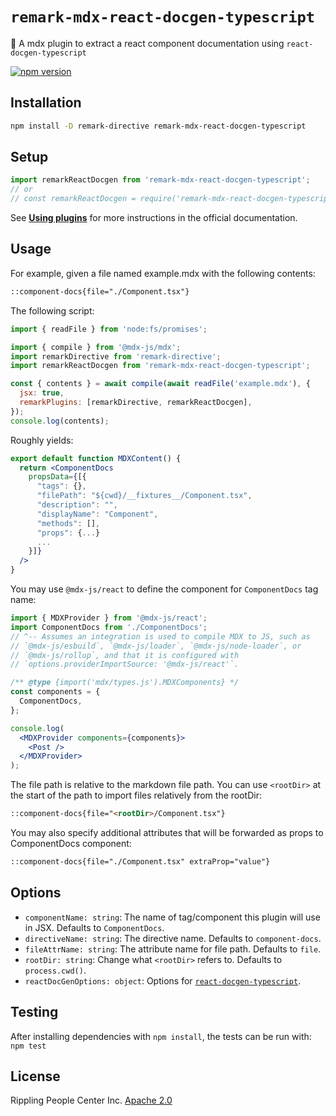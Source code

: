 # `remark-mdx-react-docgen-typescript`

📝 A mdx plugin to extract a react component documentation using `react-docgen-typescript`

[![npm version](https://badge.fury.io/js/remark-mdx-react-docgen-typescript.svg)](https://badge.fury.io/js/remark-mdx-react-docgen-typescript)

## Installation

```sh
npm install -D remark-directive remark-mdx-react-docgen-typescript
```

## Setup

```js
import remarkReactDocgen from 'remark-mdx-react-docgen-typescript';
// or
// const remarkReactDocgen = require('remark-mdx-react-docgen-typescript').default;
```

See [**Using plugins**](https://github.com/remarkjs/remark/blob/master/doc/plugins.md#using-plugins) for more instructions in the official documentation.

## Usage

For example, given a file named example.mdx with the following contents:

```md
::component-docs{file="./Component.tsx"}
```

The following script:

```js
import { readFile } from 'node:fs/promises';

import { compile } from '@mdx-js/mdx';
import remarkDirective from 'remark-directive';
import remarkReactDocgen from 'remark-mdx-react-docgen-typescript';

const { contents } = await compile(await readFile('example.mdx'), {
  jsx: true,
  remarkPlugins: [remarkDirective, remarkReactDocgen],
});
console.log(contents);
```

Roughly yields:

```jsx
export default function MDXContent() {
  return <ComponentDocs
    propsData={[{
      "tags": {},
      "filePath": "${cwd}/__fixtures__/Component.tsx",
      "description": "",
      "displayName": "Component",
      "methods": [],
      "props": {...}
      ...
    }]}
  />
}
```

You may use `@mdx-js/react` to define the component for `ComponentDocs` tag name:

```jsx
import { MDXProvider } from '@mdx-js/react';
import ComponentDocs from './ComponentDocs';
// ^-- Assumes an integration is used to compile MDX to JS, such as
// `@mdx-js/esbuild`, `@mdx-js/loader`, `@mdx-js/node-loader`, or
// `@mdx-js/rollup`, and that it is configured with
// `options.providerImportSource: '@mdx-js/react'`.

/** @type {import('mdx/types.js').MDXComponents} */
const components = {
  ComponentDocs,
};

console.log(
  <MDXProvider components={components}>
    <Post />
  </MDXProvider>
);
```

The file path is relative to the markdown file path. You can use `<rootDir>` at the start of the path to import files relatively from the rootDir:

```md
::component-docs{file="<rootDir>/Component.tsx"}
```

You may also specify additional attributes that will be forwarded as props to ComponentDocs component:

```md
::component-docs{file="./Component.tsx" extraProp="value"}
```

## Options

- `componentName: string`: The name of tag/component this plugin will use in JSX. Defaults to `ComponentDocs`.
- `directiveName: string`: The directive name. Defaults to `component-docs`.
- `fileAttrName: string`: The attribute name for file path. Defaults to `file`.
- `rootDir: string`: Change what `<rootDir>` refers to. Defaults to `process.cwd()`.
- `reactDocGenOptions: object`: Options for [`react-docgen-typescript`](https://github.com/styleguidist/react-docgen-typescript?tab=readme-ov-file#options).


## Testing

After installing dependencies with `npm install`, the tests can be run with: `npm test`

## License

Rippling People Center Inc.
[Apache 2.0](LICENSE)
